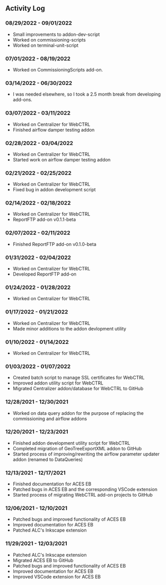 ## Activity Log

### **08/29/2022 - 09/01/2022**
- Small improvements to addon-dev-script
- Worked on commissioning-scripts
- Worked on terminal-unit-script

### **07/01/2022 - 08/19/2022**
- Worked on CommissioningScripts add-on.

### **03/14/2022 - 06/30/2022**
- I was needed elsewhere, so I took a 2.5 month break from developing add-ons.

### **03/07/2022 - 03/11/2022**
- Worked on Centralizer for WebCTRL
- Finished airflow damper testing addon

### **02/28/2022 - 03/04/2022**
- Worked on Centralizer for WebCTRL
- Started work on airflow damper testing addon

### **02/21/2022 - 02/25/2022**
- Worked on Centralizer for WebCTRL
- Fixed bug in addon development script

### **02/14/2022 - 02/18/2022**
- Worked on Centralizer for WebCTRL
- ReportFTP add-on v0.1.1-beta

### **02/07/2022 - 02/11/2022**
- Finished ReportFTP add-on v0.1.0-beta

### **01/31/2022 - 02/04/2022**
- Worked on Centralizer for WebCTRL
- Developed ReportFTP add-on

### **01/24/2022 - 01/28/2022**
- Worked on Centralizer for WebCTRL

### **01/17/2022 - 01/21/2022**
- Worked on Centralizer for WebCTRL
- Made minor additions to the addon devlopment utility

### **01/10/2022 - 01/14/2022**
- Worked on Centralizer for WebCTRL

### **01/03/2022 - 01/07/2022**
- Created batch script to manage SSL certificates for WebCTRL
- Improved addon utility script for WebCTRL
- Migrated Centralizer addon/database for WebCTRL to GitHub

### **12/28/2021 - 12/30/2021**
- Worked on data query addon for the purpose of replacing the commissioning and airflow addons

### **12/20/2021 - 12/23/2021**
- Finished addon development utility script for WebCTRL
- Completed migration of GeoTreeExportXML addon to GitHub
- Started process of improving/rewriting the airflow parameter updater addon (renamed to DataQueries)

### **12/13/2021 - 12/17/2021**
- Finished documentation for ACES EB
- Patched bugs in ACES EB and the corresponding VSCode extension
- Started process of migrating WebCTRL add-on projects to GitHub

### **12/06/2021 - 12/10/2021**
- Patched bugs and improved functionality of ACES EB
- Improved documentation for ACES EB
- Patched ALC's Inkscape extension

### **11/29/2021 - 12/03/2021**
- Patched ALC's Inkscape extension
- Migrated ACES EB to GitHub
- Patched bugs and improved functionality of ACES EB
- Improved documentation for ACES EB
- Improved VSCode extension for ACES EB
